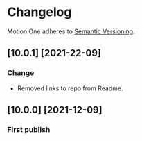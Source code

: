 # Changelog

Motion One adheres to [Semantic Versioning](http://semver.org/).

## [10.0.1] [2021-22-09]

### Change

- Removed links to repo from Readme.

## [10.0.0] [2021-12-09]

### First publish

